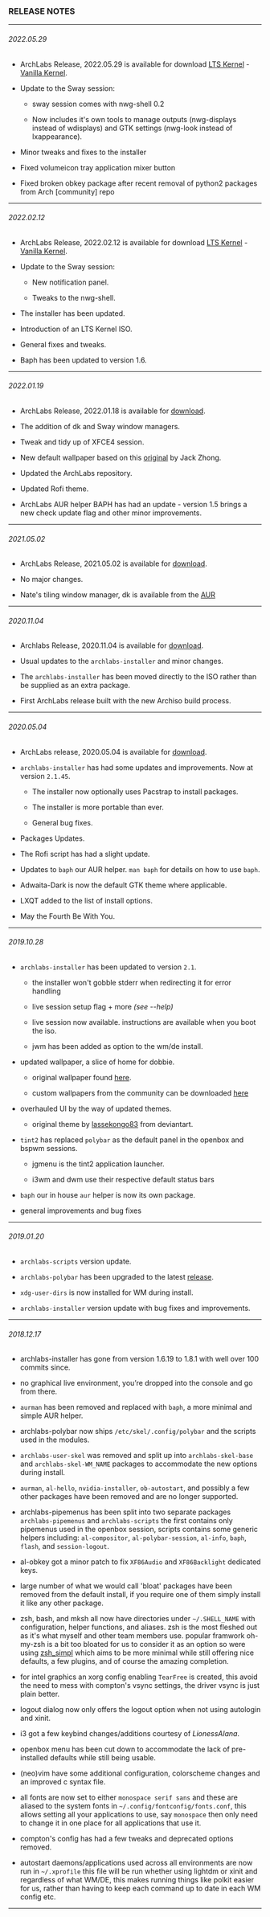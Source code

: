 ### RELEASE NOTES
---
###### 2022.05.29
- ArchLabs Release, 2022.05.29 is available for download [LTS Kernel](https://sourceforge.net/projects/archlabs-linux-minimo/files/ArchLabsMinimo/archlabs-lts-2022.05.29-x86_64.iso/download) - [Vanilla Kernel](https://sourceforge.net/projects/archlabs-linux-minimo/files/ArchLabsMinimo/archlabs-2022.05.29-x86_64.iso/download).

- Update to the Sway session:
	
	- sway session comes with nwg-shell 0.2

	- Now includes it's own tools to manage outputs (nwg-displays instead of wdisplays) and GTK settings (nwg-look instead of lxappearance).

- Minor tweaks and fixes to the installer

- Fixed volumeicon tray application mixer button

- Fixed broken obkey package after recent removal of python2 packages from Arch [community] repo


---
###### 2022.02.12
- ArchLabs Release, 2022.02.12 is available for download [LTS Kernel](https://sourceforge.net/projects/archlabs-linux-minimo/files/ArchLabsMinimo/archlabs-lts-2022.02.12-x86_64.iso/download) - [Vanilla Kernel](https://sourceforge.net/projects/archlabs-linux-minimo/files/ArchLabsMinimo/archlabs-2022.02.12-x86_64.iso/download).

- Update to the Sway session:

	- New notification panel.

	- Tweaks to the nwg-shell.

- The installer has been updated.

- Introduction of an LTS Kernel ISO.

- General fixes and tweaks.

- Baph has been updated to version 1.6.


---
###### 2022.01.19

- ArchLabs Release, 2022.01.18 is available for [download](https://sourceforge.net/projects/archlabs-linux-minimo/files/ArchLabsMinimo/archlabs-2022.01.18-x86_64.iso/download).

- The addition of dk and Sway window managers.

- Tweak and tidy up of XFCE4 session.

- New default wallpaper based on this [original](https://unsplash.com/photos/OzD_vkpMM5Y) by Jack Zhong.

- Updated the ArchLabs repository.

- Updated Rofi theme.

- ArchLabs AUR helper BAPH has had an update - version 1.5 brings a new check update flag and other minor improvements.


---
###### 2021.05.02

- ArchLabs Release, 2021.05.02 is available for [download](https://sourceforge.net/projects/archlabs-linux-minimo/files/ArchLabsMinimo/archlabs-2021.05.02-x86_64.iso/download).

- No major changes.

- Nate's tiling window manager, dk is available from the [AUR](https://aur.archlinux.org/packages/dk/)

---

###### 2020.11.04

- Archlabs Release, 2020.11.04 is available for [download](https://sourceforge.net/projects/archlabs-linux-minimo/).

- Usual updates to the `archlabs-installer` and minor changes.

- The `archlabs-installer` has been moved directly to the ISO rather than be supplied as an extra package.

- First ArchLabs release built with the new Archiso build process.

---
###### 2020.05.04

- ArchLabs release, 2020.05.04 is available for [download](https://sourceforge.net/projects/archlabs-linux-minimo/).

- `archlabs-installer` has had some updates and improvements.  Now at version `2.1.45`.

  - The installer now optionally uses Pacstrap to install packages.

  - The installer is more portable than ever.

  - General bug fixes.

- Packages Updates.

- The Rofi script has had a slight update.

- Updates to `baph` our AUR helper. `man baph` for details on how to use `baph`.

- Adwaita-Dark is now the default GTK theme where applicable.

- LXQT added to the list of install options.

- May the Fourth Be With You.

---

###### 2019.10.28

- `archlabs-installer` has been updated to version `2.1`.

	- the installer won't gobble stderr when redirecting it for error handling

	- live session setup flag + more *(see --help)*

	- live session now available.  instructions are available when you boot the iso.

	- jwm has been added as option to the wm/de install.

- updated wallpaper, a slice of home for dobbie.  

	- original wallpaper found [here](https://unsplash.com/photos/RxBA85tbj-c).

	- custom wallpapers from the community can be downloaded [here](https://bitbucket.org/archlabslinux/custom-al-wallpapers/src/master/)

- overhauled UI by the way of updated themes.  

	- original theme by [lassekongo83](https://www.deviantart.com/lassekongo83/art/Stilo-themes-796881403) from deviantart.

- `tint2` has replaced `polybar` as the default panel in the openbox and bspwm sessions. 

	- jgmenu is the tint2 application launcher. 

	- i3wm and dwm use their respective default status bars

- `baph` our in house `aur` helper is now its own package.

- general improvements and bug fixes


---

###### 2019.01.20

- `archlabs-scripts` version update.

- `archlabs-polybar` has been upgraded to the latest [release](https://github.com/jaagr/polybar/releases).

- `xdg-user-dirs` is now installed for WM during install.

- `archlabs-installer` version update with bug fixes and improvements.

---

###### 2018.12.17

- archlabs-installer has gone from version 1.6.19 to 1.8.1 with well over 100 commits since.

- no graphical live environment, you’re dropped into the console and go from there.

- `aurman` has been removed and replaced with `baph`, a more minimal and simple AUR helper.

- archlabs-polybar now ships `/etc/skel/.config/polybar` and the scripts used in the modules.

- `archlabs-user-skel` was removed and split up into `archlabs-skel-base` and `archlabs-skel-WM_NAME` packages to accommodate the new options during install.

- `aurman`, `al-hello`, `nvidia-installer`, `ob-autostart`, and possibly a few other packages have been removed and are no longer supported.

- archlabs-pipemenus has been split into two separate packages `archlabs-pipemenus` and `archlabs-scripts` the first contains only pipemenus used in the openbox session, scripts contains some generic helpers including: `al-compositor`, `al-polybar-session`, `al-info`, `baph`, `flash`, and `session-logout`.

- al-obkey got a minor patch to fix `XF86Audio` and `XF86Backlight` dedicated keys.

- large number of what we would call 'bloat' packages have been removed from the default install, if you require one of them simply install it like any other package.

- zsh, bash, and mksh all now have directories under `~/.SHELL_NAME` with configuration, helper functions, and aliases. zsh is the most fleshed out as it's what myself and other team members use. popular framwork oh-my-zsh is a bit too bloated for us to consider it as an option so were using [zsh_simpl](https://bitbucket.org/natemaia/zsh-simpl/src/master/) which aims to be more minimal while still offering nice defaults, a few plugins, and of course the amazing completion.

- for intel graphics an xorg config enabling `TearFree` is created, this avoid the need to mess with compton's vsync settings, the driver vsync is just plain better.

- logout dialog now only offers the logout option when not using autologin and xinit.

- i3 got a few keybind changes/additions courtesy of _LionessAlana_.

- openbox menu has been cut down to accommodate the lack of pre-installed defaults while still being usable.

- (neo)vim  have some additional configuration, colorscheme changes and an improved c syntax file.

- all fonts are now set to either `monospace serif sans` and these are aliased to the system fonts in `~/.config/fontconfig/fonts.conf`, this allows setting all your applications to use, say `monospace` then only need to change it in one place for all applications that use it.

- compton's config has had a few tweaks and deprecated options removed.

- autostart daemons/applications used across all environments are now run in `~/.xprofile` this file will be run whether using lightdm or xinit and regardless of what WM/DE, this makes running things like polkit easier for us, rather than having to keep each command up to date in each WM config etc.

---

